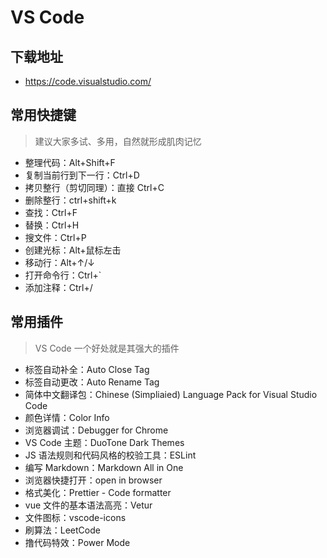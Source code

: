# VS Code

## 下载地址

- https://code.visualstudio.com/

## 常用快捷键

> 建议大家多试、多用，自然就形成肌肉记忆

- 整理代码：Alt+Shift+F
- 复制当前行到下一行：Ctrl+D
- 拷贝整行（剪切同理）：直接 Ctrl+C
- 删除整行：ctrl+shift+k
- 查找：Ctrl+F
- 替换：Ctrl+H
- 搜文件：Ctrl+P
- 创建光标：Alt+鼠标左击
- 移动行：Alt+↑/↓
- 打开命令行：Ctrl+`
- 添加注释：Ctrl+/

## 常用插件

> VS Code 一个好处就是其强大的插件

- 标签自动补全：Auto Close Tag
- 标签自动更改：Auto Rename Tag
- 简体中文翻译包：Chinese (Simpliaied) Language Pack for Visual Studio Code
- 颜色详情：Color Info
- 浏览器调试：Debugger for Chrome
- VS Code 主题：DuoTone Dark Themes
- JS 语法规则和代码风格的校验工具：ESLint
- 编写 Markdown：Markdown All in One
- 浏览器快捷打开：open in browser
- 格式美化：Prettier - Code formatter
- vue 文件的基本语法高亮：Vetur
- 文件图标：vscode-icons
- 刷算法：LeetCode
- 撸代码特效：Power Mode
